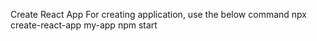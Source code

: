 Create React App
For creating application, use the below command
npx create-react-app my-app
npm start